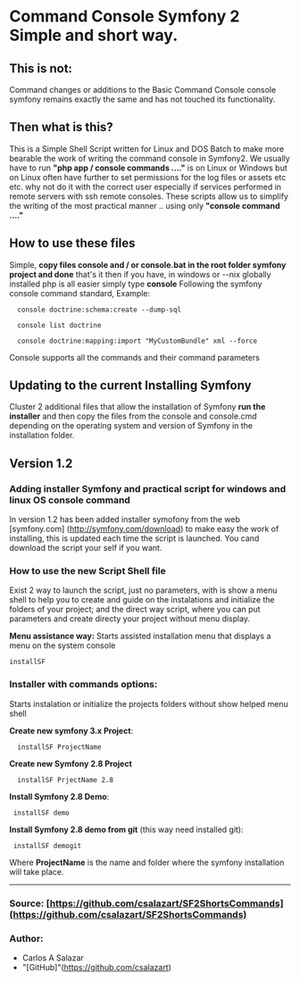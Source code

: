 # Command Console Symfony 2 Simple and short way.
## This is not:


Command changes or additions to the Basic Command Console console symfony remains exactly the same and has not touched its functionality.

## Then what is this?

This is a Simple Shell Script written for Linux and DOS Batch to make more bearable the work of writing the command console in Symfony2. We usually have to run **"php app / console commands ...."** is on Linux or Windows but on Linux often have further to set permissions for the log files or assets etc etc. why not do it with the correct user especially if services performed in remote servers with ssh remote consoles. These scripts allow us to simplify the writing of the most practical manner .. using only **"console command ...."**


## How to use these files

Simple, **copy files console and / or console.bat in the root folder symfony project and done** that's it then if you have, in windows or --nix globally installed php is all easier simply type **console** Following the symfony console command standard, Example:

      console doctrine:schema:create --dump-sql

      console list doctrine

      console doctrine:mapping:import "MyCustomBundle" xml --force


Console supports all the commands and their command parameters

## Updating to the current Installing Symfony

Cluster 2 additional files that allow the installation of Symfony **run the installer** and then copy the files from the console and console.cmd depending on the operating system and version of Symfony in the installation folder.

## Version 1.2 
### Adding installer Symfony and practical script for windows and linux OS console command 

In version 1.2 has been added installer symofony from the web [symfony.com] (http://symfony.com/download) to make easy the work of installing, this is updated each time the script is launched. You cand download the script your self if you want.

### How to use the new Script Shell file
Exist 2 way to launch the script, just no parameters, with is show a menu shell to help you to create and guide on the instalations and initialize the folders of your project; and the direct way script, where you can put parameters and create directy your project without menu display.

**Menu assistance way:** 
Starts assisted installation menu that displays a menu on the system console 
    
    installSF

### Installer with commands options:
Starts instalation or initialize the projects folders without show helped menu shell 

**Create new symfony 3.x Project**:
      
      installSF ProjectName  

**Create new Symfony 2.8 Project** 

      installSF PrjectName 2.8 

**Install Symfony 2.8 Demo**:

     installSF demo

**Install Symfony 2.8 demo from git** (this way need installed git):

     installSF demogit

Where **ProjectName** is the name and folder where the symfony installation will take place.

***

### Source: [https://github.com/csalazart/SF2ShortsCommands](https://github.com/csalazart/SF2ShortsCommands)

### Author:
- Carlos A Salazar <csalazart>
- "[GitHub]"(https://github.com/csalazart)